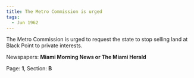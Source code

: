 ```yaml
---  
title: The Metro Commission is urged  
tags:  
  - Jun 1962  
---  
```

  
The Metro Commission is urged to request the state to stop selling land at Black Point to private interests.  
  
Newspapers: **Miami Morning News or The Miami Herald**  
  
Page: **1**, Section: **B** 
